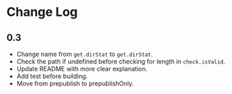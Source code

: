 # Change Log

## 0.3

* Change name from `get.dirStat` to `get.dirStat`.
* Check the path if undefined before checking for length in `check.isValid`.
* Update README with more clear explanation.
* Add test before building.
* Move from prepublish to prepublishOnly.
